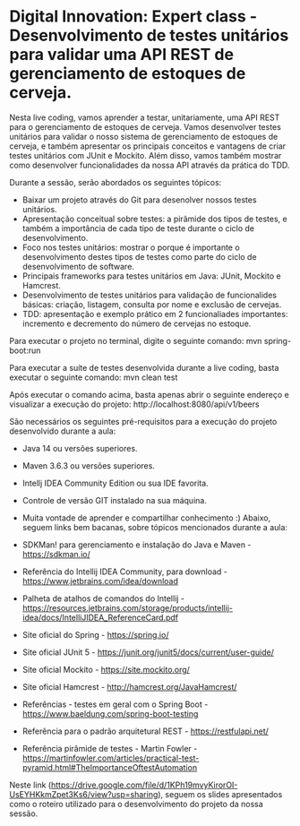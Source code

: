 # Digital Innovation: Expert class - Desenvolvimento de testes unitários para validar uma API REST de gerenciamento de estoques de cerveja.
Nesta live coding, vamos aprender a testar, unitariamente, uma API REST para o gerenciamento de estoques de cerveja. Vamos desenvolver testes unitários para validar o nosso sistema de gerenciamento de estoques de cerveja, e também apresentar os principais conceitos e vantagens de criar testes unitários com JUnit e Mockito. Além disso, vamos também mostrar como desenvolver funcionalidades da nossa API através da prática do TDD.

Durante a sessão, serão abordados os seguintes tópicos:

* Baixar um projeto através do Git para desenolver nossos testes unitários.
* Apresentação conceitual sobre testes: a pirâmide dos tipos de testes, e também a importância de cada tipo de teste durante o ciclo de desenvolvimento.
* Foco nos testes unitários: mostrar o porque é importante o desenvolvimento destes tipos de testes como parte do ciclo de desenvolvimento de software.
* Principais frameworks para testes unitários em Java: JUnit, Mockito e Hamcrest.
* Desenvolvimento de testes unitários para validação de funcionalides básicas: criação, listagem, consulta por nome e exclusão de cervejas.
* TDD: apresentação e exemplo prático em 2 funcionaliades importantes: incremento e decremento do número de cervejas no estoque.

Para executar o projeto no terminal, digite o seguinte comando:
	mvn spring-boot:run 

Para executar a suíte de testes desenvolvida durante a live coding, basta executar o seguinte comando:
	mvn clean test

Após executar o comando acima, basta apenas abrir o seguinte endereço e visualizar a execução do projeto:
	http://localhost:8080/api/v1/beers

São necessários os seguintes pré-requisitos para a execução do projeto desenvolvido durante a aula:
* Java 14 ou versões superiores.
* Maven 3.6.3 ou versões superiores.
* Intellj IDEA Community Edition ou sua IDE favorita.
* Controle de versão GIT instalado na sua máquina.
* Muita vontade de aprender e compartilhar conhecimento :)
Abaixo, seguem links bem bacanas, sobre tópicos mencionados durante a aula:

* SDKMan! para gerenciamento e instalação do Java e Maven - https://sdkman.io/
* Referência do Intellij IDEA Community, para download - https://www.jetbrains.com/idea/download
* Palheta de atalhos de comandos do Intellij - https://resources.jetbrains.com/storage/products/intellij-idea/docs/IntelliJIDEA_ReferenceCard.pdf
* Site oficial do Spring - https://spring.io/
* Site oficial JUnit 5 - https://junit.org/junit5/docs/current/user-guide/
* Site oficial Mockito - https://site.mockito.org/
* Site oficial Hamcrest - http://hamcrest.org/JavaHamcrest/
* Referências - testes em geral com o Spring Boot - https://www.baeldung.com/spring-boot-testing
* Referência para o padrão arquitetural REST - https://restfulapi.net/
* Referência pirâmide de testes - Martin Fowler - https://martinfowler.com/articles/practical-test-pyramid.html#TheImportanceOftestAutomation

Neste link (https://drive.google.com/file/d/1KPh19mvyKirorOI-UsEYHKkmZpet3Ks6/view?usp=sharing), seguem os slides apresentados como o roteiro utilizado para o desenvolvimento do projeto da nossa sessão.